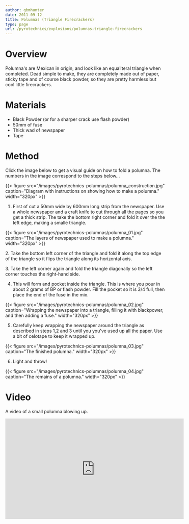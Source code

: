 ```yaml
---
author: gbmhunter
date: 2011-09-12
title: Polumnas (Triangle Firecrackers)
type: page
url: /pyrotechnics/explosions/polumnas-triangle-firecrackers
---
```


# Overview


Polumna's are Mexican in origin, and look like an equailteral triangle when completed. Dead simple to make, they are completely made out of paper, sticky tape and of course black powder, so they are pretty harmless but cool little firecrackers.

# Materials

* Black Powder (or for a sharper crack use flash powder)
* 50mm of fuse
* Thick wad of newspaper
* Tape

# Method

Click the image below to get a visual guide on how to fold a polumna. The numbers in the image correspond to the steps below...

{{< figure src="/images/pyrotechnics-polumnas/polumna_construction.jpg" caption="Diagram with instructions on showing how to make a polumna."  width="320px" >}}

1. First of cut a 50mm wide by 600mm long strip from the newspaper. Use a whole newspaper and a craft knife to cut through all the pages so you get a thick strip. The take the bottom right corner and fold it over the the left edge, making a smalle triangle.

{{< figure src="/images/pyrotechnics-polumnas/polumna_01.jpg" caption="The layers of newspaper used to make a polumna."  width="320px" >}}

2. Take the bottom left corner of the triangle and fold it along the top edge of the triangle so it flips the triangle along its horizontal axis.

3. Take the left corner again and fold the triangle diagonally so the left corner touches the right-hand side.

4. This will form and pocket inside the triangle. This is where you pour in about 2 grams of BP or flash powder. Fill the pocket so it is 3/4 full, then place the end of the fuse in the mix.

{{< figure src="/images/pyrotechnics-polumnas/polumna_02.jpg" caption="Wrapping the newspaper into a triangle, filling it with blackpower, and then adding a fuse."  width="320px" >}}

5. Carefully keep wrapping the newspaper around the triangle as described in steps 1,2 and 3 until you you've used up all the paper. Use a bit of celotape to keep it wrapped up.

{{< figure src="/images/pyrotechnics-polumnas/polumna_03.jpg" caption="The finished polumna."  width="320px" >}}

6. Light and throw!

{{< figure src="/images/pyrotechnics-polumnas/polumna_04.jpg" caption="The remains of a polumna."  width="320px" >}}


# Video

A video of a small polumna blowing up.

<iframe width="560" height="315" src="https://www.youtube.com/embed/ByAsQiedvEw" frameborder="0" allow="accelerometer; autoplay; encrypted-media; gyroscope; picture-in-picture" allowfullscreen></iframe>
